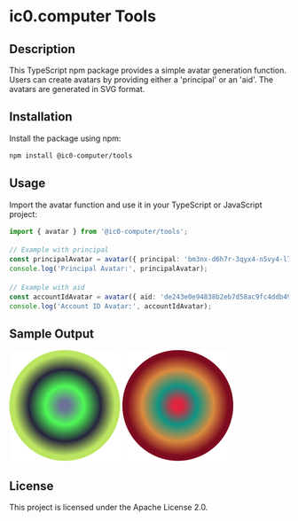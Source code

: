 # ic0.computer Tools

## Description

This TypeScript npm package provides a simple avatar generation function. Users can create avatars by providing either a 'principal' or an 'aid'. The avatars are generated in SVG format.

## Installation

Install the package using npm:

```bash
npm install @ic0-computer/tools
```

## Usage

Import the avatar function and use it in your TypeScript or JavaScript project:

```ts
import { avatar } from '@ic0-computer/tools';

// Example with principal
const principalAvatar = avatar({ principal: 'bm3nx-d6h7r-3qyx4-n5vy4-l7vrn-45nr4-ys52j-rjpi4-2lgbt-qvkvr-eqe' });
console.log('Principal Avatar:', principalAvatar);

// Example with aid
const accountIdAvatar = avatar({ aid: 'de243e0e94838b2eb7d58ac9fc4ddb4988665e4360451c51a76bda8a3f7e0b1f' });
console.log('Account ID Avatar:', accountIdAvatar);
```

## Sample Output

![Principal SVG](./sample/principal.svg)
![Account ID SVG](./sample/account-id.svg)

## License

This project is licensed under the Apache License 2.0.
